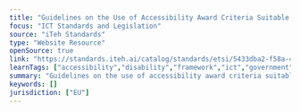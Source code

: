 ```yaml
---
title: "Guidelines on the Use of Accessibility Award Criteria Suitable for Public Procurement of ICT Products and Services in Europe"
focus: "ICT Standards and Legislation"
source: "iTeh Standards"
type: "Website Resource"
openSource: true
link: "https://standards.iteh.ai/catalog/standards/etsi/5433dba2-f58a-471f-89e7-68eb7ec7a15b/etsi-tr-101-551-v1.1.1-2014-02"
learnTags: ["accessibility","disability","framework","ict","government","procurement","regulation"]
summary: "Guidelines on the use of accessibility award criteria suitable for public procurement of ICT products and services in Europe."
keywords: []
jurisdiction: ["EU"]
---
```


